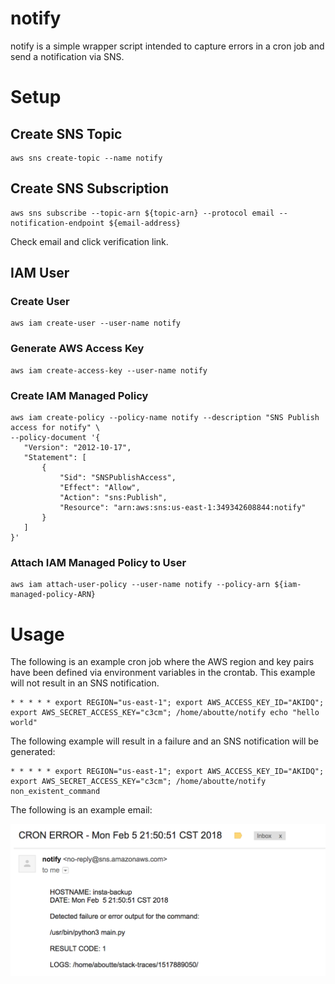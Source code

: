 # notify

notify is a simple wrapper script intended to capture errors in a cron job and send a notification via SNS.

# Setup

## Create SNS Topic

```
aws sns create-topic --name notify
```

## Create SNS Subscription

```
aws sns subscribe --topic-arn ${topic-arn} --protocol email --notification-endpoint ${email-address}
```

Check email and click verification link.

## IAM User

### Create User

```
aws iam create-user --user-name notify
```

### Generate AWS Access Key

```
aws iam create-access-key --user-name notify 
```

### Create IAM Managed Policy

```
aws iam create-policy --policy-name notify --description "SNS Publish access for notify" \
--policy-document '{
   "Version": "2012-10-17",
   "Statement": [
       {
           "Sid": "SNSPublishAccess",
           "Effect": "Allow",
           "Action": "sns:Publish",
           "Resource": "arn:aws:sns:us-east-1:349342608844:notify"
       }
   ]
}'
```

### Attach IAM Managed Policy to User

```
aws iam attach-user-policy --user-name notify --policy-arn ${iam-managed-policy-ARN}
```

# Usage

The following is an example cron job where the AWS region and key pairs have been defined via environment variables in the crontab.
This example will not result in an SNS notification.

```
* * * * * export REGION="us-east-1"; export AWS_ACCESS_KEY_ID="AKIDQ"; export AWS_SECRET_ACCESS_KEY="c3cm"; /home/aboutte/notify echo "hello world"
```

The following example will result in a failure and an SNS notification will be generated:

```
* * * * * export REGION="us-east-1"; export AWS_ACCESS_KEY_ID="AKIDQ"; export AWS_SECRET_ACCESS_KEY="c3cm"; /home/aboutte/notify non_existent_command
```

The following is an example email:

![email](https://github.com/aboutte/notify/blob/master/assests/email.png "email")
